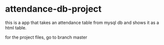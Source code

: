 # attendance-db-project

this is a app that takes an attendance table from mysql db and shows it as a html table.



for the project files, go to branch master

